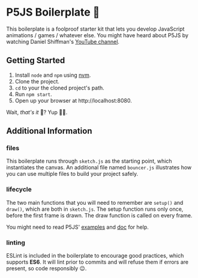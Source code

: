 # P5JS Boilerplate 🍳

This boilerplate is a foolproof starter kit that lets you develop JavaScript animations / games / whatever else.
You might have heard about P5JS by watching Daniel Shiffman's [YouTube channel](https://www.youtube.com/user/shiffman).

## Getting Started

1. Install `node` and `npm` using [nvm](https://github.com/creationix/nvm).
2. Clone the project.
3. `cd` to your the cloned project's path.
4. Run `npm start`.
5. Open up your browser at http://localhost:8080.

Wait, *that's it* 🤔? 
Yup 🍺😏.

## Additional Information

### files

This boilerplate runs through `sketch.js` as the starting point, which instantiates the canvas.
An additional file named `bouncer.js` illustrates how you can use multiple files to build your project safely.

### lifecycle

The two main functions that you will need to remember are `setup()` and `draw()`, which are both in `sketch.js`.
The setup function runs only once, before the first frame is drawn.
The draw function is called on every frame.

You might need to read P5JS' [examples](https://p5js.org/examples/) and [doc](https://p5js.org/reference/) for help.

### linting

ESLint is included in the boilerplate to encourage good practices, which supports **ES6**.
It will lint prior to commits and will refuse them if errors are present, so code responsibly 😉.
